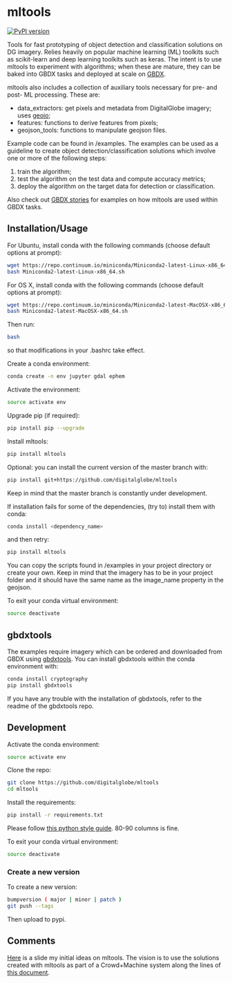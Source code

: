 # mltools

[![PyPI version](https://badge.fury.io/py/mltools.svg)](https://badge.fury.io/py/mltools)

Tools for fast prototyping of object detection and classification solutions on DG imagery.
Relies heavily on popular machine learning (ML) toolkits such as scikit-learn and deep
learning toolkits such as keras. The intent is to use mltools to experiment with algorithms;
when these are mature, they can be baked into GBDX tasks and deployed at scale on [GBDX](developer.digitalglobe.com/gbdx).  

mltools also includes a collection of auxiliary tools necessary for pre- and post- ML processing.
These are:

+ data_extractors: get pixels and metadata from DigitalGlobe imagery; uses [geoio](https://github.com/digitalglobe/geoio);
+ features: functions to derive features from pixels;
+ geojson_tools: functions to manipulate geojson files.

Example code can be found in /examples. The examples can be used as a guideline to create object detection/classification
solutions which involve one or more of the following steps:

1. train the algorithm;
2. test the algorithm on the test data and compute accuracy metrics;
3. deploy the algorithm on the target data for detection or classification.

Also check out [GBDX stories](https://github.com/PlatformStories) for examples on how mltools are used within GBDX tasks.

## Installation/Usage

For Ubuntu, install conda with the following commands (choose default options at prompt):

```bash
wget https://repo.continuum.io/miniconda/Miniconda2-latest-Linux-x86_64.sh
bash Miniconda2-latest-Linux-x86_64.sh
```

For OS X, install conda with the following commands (choose default options at prompt):

```bash
wget https://repo.continuum.io/miniconda/Miniconda2-latest-MacOSX-x86_64.sh
bash Miniconda2-latest-MacOSX-x86_64.sh
```

Then run:

```bash
bash
```
so that modifications in your .bashrc take effect.

Create a conda environment:

```bash
conda create -n env jupyter gdal ephem
```

Activate the environment:

```bash
source activate env
```

Upgrade pip (if required):

```bash
pip install pip --upgrade
```

Install mltools:

```bash
pip install mltools
```

Optional: you can install the current version of the master branch with:

```bash
pip install git+https://github.com/digitalglobe/mltools
```

Keep in mind that the master branch is constantly under development.

If installation fails for some of the dependencies, (try to) install them with conda:

```bash
conda install <dependency_name>
```

and then retry:

```bash
pip install mltools
```

You can copy the scripts found in /examples in your project directory or create your own.
Keep in mind that the imagery has to be in your project folder and it should have the same name as the image_name
property in the geojson.

To exit your conda virtual environment:

```bash
source deactivate
```

## gbdxtools

The examples require imagery which can be ordered and downloaded from GBDX using [gbdxtools](http://github.com/digitalglobe/gbdxtools). You can install gbdxtools within the conda environment with:

```bash
conda install cryptography
pip install gbdxtools
```

If you have any trouble with the installation of gbdxtools, refer to the readme of the gbdxtools repo.

## Development

Activate the conda environment:

```bash
source activate env
```

Clone the repo:

```bash
git clone https://github.com/digitalglobe/mltools
cd mltools
```

Install the requirements:

```bash
pip install -r requirements.txt
```

Please follow [this python style guide](https://google.github.io/styleguide/pyguide.html). 80-90 columns is fine.

To exit your conda virtual environment:

```bash
source deactivate
```

### Create a new version

To create a new version:

```bash
bumpversion ( major | minor | patch )
git push --tags
```

Then upload to pypi.


## Comments

[Here](https://docs.google.com/drawings/d/1tKSgFMp0lLd7Abne8CdOhb1PbdJfgCz5x9XkLwDeET0/edit?usp=sharing) is a slide my initial ideas on mltools. The vision is to use the solutions created with mltools as part of a Crowd+Machine system along the lines of [this document](https://docs.google.com/document/d/1hf82I_jDNGc0NdopXxW9RkbQjLOOGkV4lU5kdM5tqlA/edit?usp=sharing).
